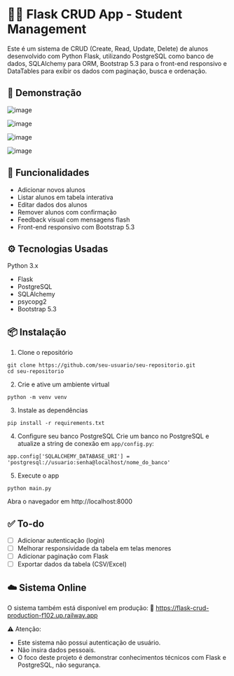 # 🧑‍🎓 Flask CRUD App - Student Management

Este é um sistema de CRUD (Create, Read, Update, Delete) de alunos desenvolvido com Python Flask, utilizando PostgreSQL como banco de dados, SQLAlchemy para ORM, Bootstrap 5.3 para o front-end responsivo e DataTables para exibir os dados com paginação, busca e ordenação.

## 📸 Demonstração

![image](https://github.com/user-attachments/assets/7e6196f7-f26b-4913-bb5b-e80737bea3d4)

![image](https://github.com/user-attachments/assets/40f84fcc-7229-4b56-904d-e9f31c06a886)

![image](https://github.com/user-attachments/assets/a11ae720-6af4-4f6c-9f3c-607581034937)

![image](https://github.com/user-attachments/assets/d3e88c79-1bed-4933-adc8-6d5982ce92f2)


## 🚀 Funcionalidades
- Adicionar novos alunos
- Listar alunos em tabela interativa
- Editar dados dos alunos
- Remover alunos com confirmação
- Feedback visual com mensagens flash
- Front-end responsivo com Bootstrap 5.3

## ⚙️ Tecnologias Usadas
Python 3.x

- Flask
- PostgreSQL
- SQLAlchemy
- psycopg2
- Bootstrap 5.3

## 📦 Instalação

1. Clone o repositório
```
git clone https://github.com/seu-usuario/seu-repositorio.git
cd seu-repositorio
```

2. Crie e ative um ambiente virtual
```
python -m venv venv
```

3. Instale as dependências
```
pip install -r requirements.txt
```

4. Configure seu banco PostgreSQL
Crie um banco no PostgreSQL e atualize a string de conexão em `app/config.py`:
```
app.config['SQLALCHEMY_DATABASE_URI'] = 'postgresql://usuario:senha@localhost/nome_do_banco'
```

5. Execute o app
```
python main.py
```
Abra o navegador em http://localhost:8000

## ✅ To-do

- [ ]  Adicionar autenticação (login)
- [ ]  Melhorar responsividade da tabela em telas menores
- [ ]  Adicionar paginação com Flask
- [ ]  Exportar dados da tabela (CSV/Excel)

## ☁️ Sistema Online
O sistema também está disponível em produção:
🔗 https://flask-crud-production-f102.up.railway.app

⚠️ Atenção:
- Este sistema não possui autenticação de usuário.
- Não insira dados pessoais.
- O foco deste projeto é demonstrar conhecimentos técnicos com Flask e PostgreSQL, não segurança.
